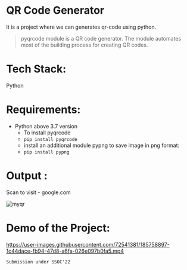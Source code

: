 # QR Code Generator
  It is a project where we can generates qr-code using python.
>pyqrcode module is a QR code generator. The module automates most of the building process for creating QR codes.

# Tech Stack:
  Python
 
# Requirements:
  - Python above 3.7 version
       - To install pyqrcode
       -  ```pip install pyqrcode```
       - install an additional module pypng to save image in png format:
       -  ``` pip install pypng ```
      
# Output :
Scan to visit - google.com

![myqr](https://user-images.githubusercontent.com/72541381/185758842-5fc773bc-4fca-481b-bb70-205d3583217c.png)

# Demo of the Project:








https://user-images.githubusercontent.com/72541381/185758897-1c44dace-fb94-47d8-a6fa-026e097b0fa5.mp4

```
Submission under SSOC'22
```
